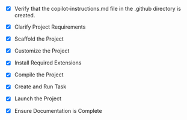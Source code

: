 <!-- Use this file to provide workspace-specific custom instructions to Copilot. For more details, visit https://code.visualstudio.com/docs/copilot/copilot-customization#_use-a-githubcopilotinstructionsmd-file -->

-   [x] Verify that the copilot-instructions.md file in the .github directory is created.

-   [x] Clarify Project Requirements
<!-- E-commerce tech store with Next.js, TailwindCSS, Shadcn, Amazon Cognito auth, 3 user roles -->

-   [x] Scaffold the Project
<!-- Next.js project created successfully with TypeScript, Tailwind, ESLint, App Router -->

-   [x] Customize the Project
<!-- E-commerce store customized with authentication, product catalog, cart, user roles -->

-   [x] Install Required Extensions
<!-- No extensions required for Next.js project -->

-   [x] Compile the Project
<!-- Project builds successfully with Next.js, all dependencies installed and configured -->

-   [x] Create and Run Task
<!-- Development server task created and running on http://localhost:3000 -->

-   [x] Launch the Project
<!-- Development server is running, no debug mode needed for web application -->

-   [x] Ensure Documentation is Complete
<!-- README.md updated with comprehensive setup instructions and project information -->
